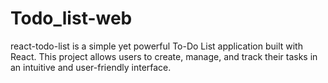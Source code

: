 # Todo_list-web
react-todo-list is a simple yet powerful To-Do List application built with React. This project allows users to create, manage, and track their tasks in an intuitive and user-friendly interface.

